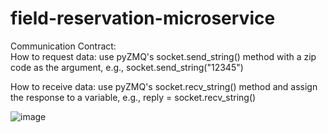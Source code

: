# field-reservation-microservice

Communication Contract: \
How to request data: use pyZMQ's socket.send_string() method with a zip code as the argument, e.g., socket.send_string("12345")

How to receive data: use pyZMQ's socket.recv_string() method and assign the response to a variable, e.g., reply = socket.recv_string()

![image](https://github.com/tysonfromearth/field-reservation-microservice/assets/40677874/fa35bdcf-479d-403d-8487-30b7d1a042fd)
